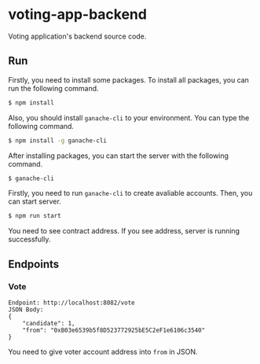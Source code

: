 # voting-app-backend

Voting application's backend source code.

## Run

Firstly, you need to install some packages. To install all packages, you can run the following command.

```bash
$ npm install
```

Also, you should install `ganache-cli` to your environment. You can type the following command.

```bash
$ npm install -g ganache-cli
```

After installing packages, you can start the server with the following command.

```bash
$ ganache-cli
```

Firstly, you need to run `ganache-cli` to create avaliable accounts. Then, you can start server.

```bash
$ npm run start
```

You need to see contract address. If you see address, server is running successfully. 

## Endpoints

### Vote

```
Endpoint: http://localhost:8082/vote
JSON Body: 
{
    "candidate": 1,
    "from": "0xB03e6539b5f8D523772925bE5C2eF1e6106c3540"
}
```

You need to give voter account address into `from` in JSON.
